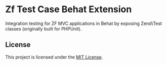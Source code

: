 # Zf Test Case Behat Extension

Integration testing for ZF MVC applications in Behat by exposing Zend\Test classes (originally built for PHPUnit).

## License
   
This project is licensed under the [MIT License](LICENSE).

